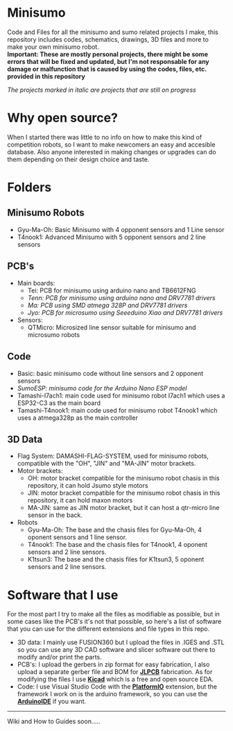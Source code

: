 # Minisumo
Code and Files for all the minisumo and sumo related projects I make, this repository includes codes, schematics, drawings, 3D files and more to make your own minisumo robot.\
**Important: These are mostly personal projects, there might be some errors that will be fixed and updated, but I'm not responsable for any damage or malfunction that is caused by using the codes, files, etc. provided in this repository**

*The projects marked in italic are projects that are still on progress*

# Why open source?
When I started there was little to no info on how to make this kind of competition robots, so I want to make newcomers an easy and accesible database.
Also anyone interested in making changes or upgrades can do them depending on their design choice and taste.

# Folders

## Minisumo Robots
- Gyu-Ma-Oh: Basic Minisumo with 4 opponent sensors and 1 Line sensor
- T4nook1: Advanced Minisumo with 5 opponent sensors and 2 line sensors
## PCB's
- Main boards:
  - Tei: PCB for minisumo using arduino nano and TB6612FNG
  - *Tenn: PCB for minisumo using arduino nano and DRV7781 drivers*
  - *Ma: PCB using SMD atmega 328P and DRV7781 drivers*
  - *Jyo: PCB for microsumo using Seeeduino Xiao and DRV7781 drivers*
- Sensors:
    - QTMicro: Microsized line sensor suitable for minisumo and microsumo robots
## Code
- Basic: basic minisumo code without line sensors and 2 opponent sensors
- *SumoESP: minisumo code for the Arduino Nano ESP model*
- Tamashi-I7ach1: main code used for minisumo robot I7ach1 which uses a ESP32-C3 as the main board
- Tamashi-T4nook1: main code used for minisumo robot T4nook1 which uses a atmega328p as the main controller
## 3D Data
- Flag System: DAMASHI-FLAG-SYSTEM, used for minisumo robots, compatible with the "OH", "JIN" and "MA-JIN" motor brackets.
- Motor brackets:
  - OH: motor bracket compatible for the minisumo robot chasis in this repository, it can hold Jsumo style motors
  - JIN: motor bracket compatible for the minisumo robot chasis in this repository, it can hold maxon motors
  - MA-JIN: same as JIN motor bracket, but it can host a qtr-micro line sensor in the back.
- Robots
  - Gyu-Ma-Oh: The base and the chasis files for Gyu-Ma-Oh, 4 oponent sensors and 1 line sensor.
  - T4nook1: The base and the chasis files for T4nook1, 4 oponent sensors and 2 line sensors.
  - K1tsun3: The base and the chasis files for K1tsun3, 5 oponent sensors and 2 line sensors.

# Software that I use
For the most part I try to make all the files as modifiable as possible, but in some cases like the PCB's it's not that possible, so here's a list of software that you can use for the different extensions and file types in this repo.

- 3D data: I mainly use FUSION360 but I upload the files in .IGES and .STL so you can use any 3D CAD software and slicer software out there to modify and/or print the parts.
- PCB's: I upload the gerbers in zip format for easy fabrication, I also upload a separate gerber file and BOM for **[JLPCB](https://jlcpcb.com/)**  fabrication. As for modifying the files I use **[Kicad](https://www.kicad.org/)** which is a free and open source EDA.
- Code: I use Visual Studio Code with the **[PlatformIO](https://platformio.org/)** extension, but the framework I work on is the arduino framework, so you can use the **[ArduinoIDE](https://www.arduino.cc/en/software)** if you want.

---

Wiki and How to Guides soon.....